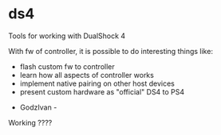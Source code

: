 # ds4
Tools for working with DualShock 4

With fw of controller, it is possible to do interesting things like:
 * flash custom fw to controller
 * learn how all aspects of controller works
 * implement native pairing on other host devices
 * present custom hardware as "official" DS4 to PS4


- GodzIvan -

Working ???? 
